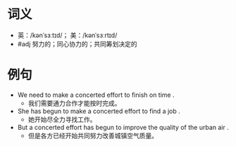 # 词义
- 英：/kənˈsɜːtɪd/； 美：/kənˈsɜːrtɪd/
- #adj 努力的；同心协力的；共同筹划决定的
# 例句
- We need to make a concerted effort to finish on time .
	- 我们需要通力合作才能按时完成。
- She has begun to make a concerted effort to find a job .
	- 她开始尽全力寻找工作。
- But a concerted effort has begun to improve the quality of the urban air .
	- 但是各方已经开始共同努力改善城镇空气质量。
